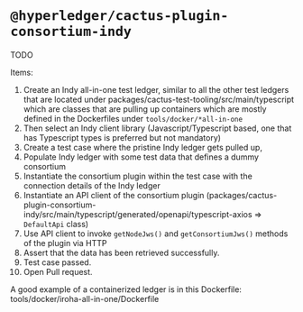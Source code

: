 # `@hyperledger/cactus-plugin-consortium-indy`

TODO

Items:

1. Create an Indy all-in-one test ledger, similar to all the other test ledgers that are located under packages/cactus-test-tooling/src/main/typescript which are classes that are pulling up containers which are mostly defined in the Dockerfiles under `tools/docker/*all-in-one`
2. Then select an Indy client library (Javascript/Typescript based, one that has Typescript types is preferred but not mandatory)
3. Create a test case where the pristine Indy ledger gets pulled up, 
4. Populate Indy ledger with some test data that defines a dummy consortium
5. Instantiate the consortium plugin within the test case with the connection details of the Indy ledger
6. Instantiate an API client of the consortium plugin (packages/cactus-plugin-consortium-indy/src/main/typescript/generated/openapi/typescript-axios => `DefaultApi` class)
7. Use API client to invoke `getNodeJws()` and `getConsortiumJws()` methods of the plugin via HTTP
8. Assert that the data has been retrieved successfully.
9. Test case passed.
10. Open Pull request.


A good example of a containerized ledger is in this Dockerfile: tools/docker/iroha-all-in-one/Dockerfile